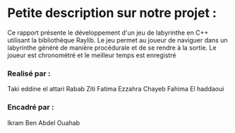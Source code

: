 # Petite description sur notre projet :
Ce rapport présente le développement d'un jeu de labyrinthe en
C++ utilisant la bibliothèque Raylib. Le jeu permet au joueur de
naviguer dans un labyrinthe généré de manière procédurale et de se
rendre à la sortie. Le joueur est chronométré et le meilleur temps est
enregistré

### Realisé par :
Taki eddine el attari
Rabab Ziti 
Fatima Ezzahra Chayeb
Fahima El haddaoui

### Encadré par :
Ikram Ben Abdel Ouahab
